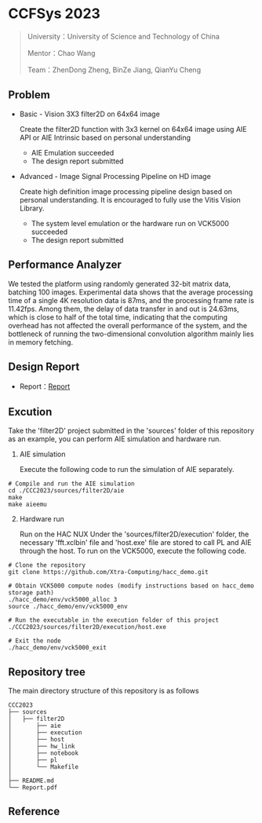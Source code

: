 # CCFSys 2023

> University：University of Science and Technology of China
> 
> Mentor：Chao Wang
> 
> Team：ZhenDong Zheng, BinZe Jiang, QianYu Cheng


 ## Problem

- Basic - Vision 3X3 filter2D on 64x64 image

  Create the filter2D function with 3x3 kernel on 64x64 image using AIE API or AIE Intrinsic based on personal understanding

	- AIE Emulation succeeded
	- The design report submitted

- Advanced - Image Signal Processing Pipeline on HD image

  Create high definition image processing pipeline design based on personal understanding. It is encouraged to fully use the Vitis Vision Library.

	- The system level emulation or the hardware run on VCK5000 succeeded
	- The design report submitted

## Performance Analyzer

We tested the platform using randomly generated 32-bit matrix data, batching 100 images. Experimental data shows that the average processing time of a single 4K resolution data is 87ms, and the processing frame rate is 11.42fps. Among them, the delay of data transfer in and out is 24.63ms, which is close to half of the total time, indicating that the computing overhead has not affected the overall performance of the system, and the bottleneck of running the two-dimensional convolution algorithm mainly lies in memory fetching.


## Design Report

- Report：[Report](https://github.com/abuqiqi/CCC2023/blob/main/%E8%AE%BE%E8%AE%A1%E6%8A%A5%E5%91%8A.pdf)

## Excution

Take the 'filter2D' project submitted in the 'sources' folder of this repository as an example, you can perform AIE simulation and hardware run.

1. AIE simulation

   Execute the following code to run the simulation of AIE separately.

```shell
# Compile and run the AIE simulation
cd ./CCC2023/sources/filter2D/aie
make
make aieemu
```

2. Hardware run

	 Run on the HAC NUX
Under the 'sources/filter2D/execution' folder, the necessary 'fft.xclbin' file and 'host.exe' file are stored to call PL and AIE through the host. To run on the VCK5000, execute the following code.

```shell
# Clone the repository
git clone https://github.com/Xtra-Computing/hacc_demo.git

# Obtain VCK5000 compute nodes (modify instructions based on hacc_demo storage path)
./hacc_demo/env/vck5000_alloc 3
source ./hacc_demo/env/vck5000_env

# Run the executable in the execution folder of this project
./CCC2023/sources/filter2D/execution/host.exe

# Exit the node
./hacc_demo/env/vck5000_exit
```

## Repository tree
The main directory structure of this repository is as follows
```
CCC2023
├── sources
│   ├── filter2D
│       ├── aie
│       ├── execution
│       ├── host
│       ├── hw_link
│       ├── notebook
│       ├── pl
│       └── Makefile
│
├── README.md
└── Report.pdf
```

## Reference
